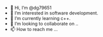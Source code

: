 - 👋 Hi, I’m @dg79651
- 👀 I’m interested in software development.
- 🌱 I’m currently learning c++.
- 💞️ I’m looking to collaborate on ..
- 📫 How to reach me ...

<!---
dg79651/dg79651 is a ✨ special ✨ repository because its `README.md` (this file) appears on your GitHub profile.
You can click the Preview link to take a look at your changes.
--->
